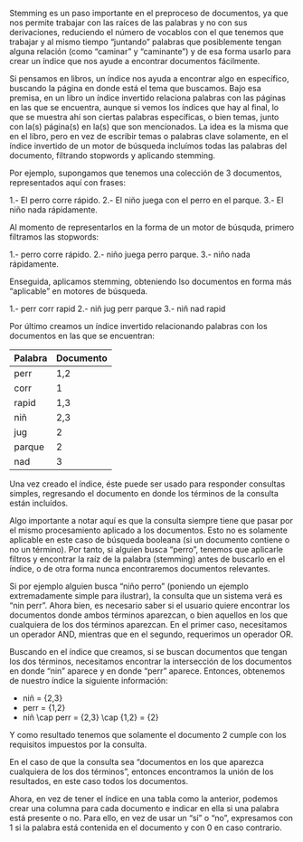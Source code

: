 Stemming es un paso importante en el preproceso de documentos, ya que nos permite trabajar con las raíces de las 
palabras y no con sus derivaciones, reduciendo el número de vocablos con el que tenemos que trabajar y al mismo 
tiempo “juntando” palabras que posiblemente tengan alguna relación (como “caminar” y “caminante”) y de esa forma usarlo para crear un índice que nos ayude a encontrar documentos fácilmente.


Si pensamos en libros, un índice nos ayuda a encontrar algo en específico, buscando la página en donde está el tema que
buscamos. Bajo esa premisa, en un libro un índice invertido relaciona palabras con las páginas en las que se encuentra, 
aunque si vemos los índices que hay al final, lo que se muestra ahí son ciertas palabras específicas, o bien temas, junto 
con la(s) página(s) en la(s) que son mencionados. La idea es la misma que en el libro, pero en vez de escribir temas o
palabras clave solamente, en el índice invertido de un motor de búsqueda incluímos todas las palabras del documento, 
filtrando stopwords y aplicando stemming.

Por ejemplo, supongamos que tenemos una colección de 3 documentos, representados aquí con frases:

1.- El perro corre rápido.
2.- El niño juega con el perro en el parque.
3.- El niño nada rápidamente.

Al momento de representarlos en la forma de un motor de búsquda, primero filtramos las stopwords:

1.- perro corre rápido.
2.- niño juega perro parque.
3.- niño nada rápidamente.

Enseguida, aplicamos stemming, obteniendo lso documentos en forma más “aplicable” en motores de búsqueda.

1.- perr corr rapid
2.- niñ jug perr parque
3.- niñ nad rapid

Por último creamos un índice invertido relacionando palabras con los documentos en las que se encuentran:

|Palabra	|Documento|
|---------|---------| 
| perr	|  1,2|
| corr	 | 1|
| rapid	|  1,3|
| niñ	   | 2,3|
| jug	   | 2|
| parque	|2|
| nad 	  |3|  
  
  Una vez creado el índice, éste puede ser usado para responder consultas simples, regresando el documento en donde los términos de la consulta están incluídos.

  Algo importante a notar aquí es que la consulta siempre tiene que pasar por el mismo procesamiento aplicado a los documentos. Esto no es solamente aplicable en este caso de búsqueda booleana (si un documento contiene o no un término). Por tanto, si alguien busca “perro”, tenemos que aplicarle filtros y encontrar la raíz de la palabra (stemming) antes de buscarlo en el índice, o de otra forma nunca encontraremos documentos relevantes.

  Si por ejemplo alguien busca “niño perro” (poniendo un ejemplo extremadamente simple para ilustrar), la consulta que un sistema verá es “nin perr”. Ahora bien, es necesario saber si el usuario quiere encontrar los documentos donde ambos términos aparezcan, o bien aquellos en los que cualquiera de los dos términos aparezcan. En el primer caso, necesitamos un operador AND, mientras que en el segundo, requerimos un operador OR.
  
  Buscando en el índice que creamos, si se buscan documentos que tengan los dos términos, necesitamos encontrar la intersección de los documentos en donde “nin” aparece y en donde “perr” aparece. Entonces, obtenemos de nuestro índice la siguiente información:

- niñ = {2,3}
- perr = {1,2}
- niñ \cap perr = {2,3} \cap {1,2} = {2}

Y como resultado tenemos que solamente el documento 2 cumple con los requisitos impuestos por la consulta.

En el caso de que la consulta sea “documentos en los que aparezca cualquiera de los dos términos”, entonces encontramos la unión de los resultados, en este caso todos los documentos.

Ahora, en vez de tener el índice en una tabla como la anterior, podemos crear una columna para cada documento e indicar en ella si una palabra está presente o no. Para ello, en vez de usar un “sí” o “no”, expresamos con 1 si la palabra está contenida en el documento y con 0 en caso contrario.
